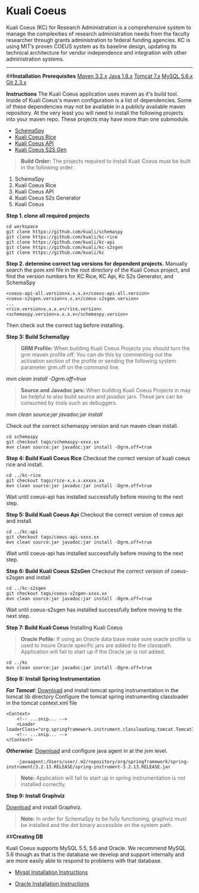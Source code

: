 **Kuali Coeus**
==
Kuali Coeus (KC) for Research Administration is a comprehensive system to manage the complexities of research administration needs from the faculty researcher through grants administration to federal funding agencies. KC is using MIT’s proven COEUS system as its baseline design, updating its technical architecture for vendor independence and integration with other administration systems.

----------
##**Installation**
**Prerequisites**
[Maven 3.2.x][1]
[Java 1.8.x][2]
[Tomcat 7.x][3]
[MySQL 5.6.x][4]
[Git 2.3.x][5]

**Instructions**
The Kuali Coeus application uses maven as it's build tool.  Inside of Kuali Coeus's maven configuration is a list of dependencies.  Some of these dependencies may not be available in a publicly available maven repository.  At the very least you will need to install the following projects into your maven repo.  These projects may have more than one submodule.

* [SchemaSpy](https://github.com/kuali/schemaspy)
* [Kuali Coeus Rice](https://github.com/kuali/kc-rice)
* [Kuali Coeus API](https://github.com/kuali/kc-api)
* [Kuali Coeus S2S Gen](https://github.com/kuali/kc-s2sgen)


> **Build Order:** The projects required to install Kuali Coeus must be built in the following order:
 1. SchemaSpy
 2. Kuali Coeus Rice
 3. Kuali Coeus API
 4. Kuali Coeus S2s Generator
 5. Kuali Coeus 

**Step 1. clone all required projects**
```
cd workspace
git clone https://github.com/kuali/schemaspy
git clone https://github.com/kuali/kc-rice
git clone https://github.com/kuali/kc-api
git clone https://github.com/kuali/kc-s2sgen
git clone https://github.com/kuali/kc
```
**Step 2. determine correct tag versions for dependent projects.**
Manually search the pom.xml file in the root directory of the Kuali Coeus project, and find the version numbers for KC Rice, KC Api, Kc S2s Generator, and SchemaSpy

```
<coeus-api-all.version>x.x.x.x</coeus-api-all.version>
<coeus-s2sgen.version>x.x.x</coeus-s2sgen.version>
...
<rice.version>x.x.x.x</rice.version>
<schemaspy.version>x.x.x.x</schemaspy.version>
```

Then check out the correct tag before installing.

**Step 3: Build SchemaSpy**
> **GRM Profile:** When building Kuali Coeus Projects you should turn the grm maven profile off.  You can do this by commenting out the activation section of the profile or sending the following system parameter grm.off on the command line. 
> 
*mvn clean install -Dgrm.off=true*

> **Source and Javadoc jars:** When building Kuali Coeus Projects in may be helpful to also build source and javadoc jars.  These jars can be consumed by tools such as debuggers. 
>
*mvn clean source:jar javadoc:jar install*

Check out the correct schemaspy version and run maven clean install.
```
cd schemaspy
git checkout tags/schemaspy-xxxx.xx
mvn clean source:jar javadoc:jar install -Dgrm.off=true
```

**Step 4: Build Kuali Coeus Rice**
Checkout the correct version of kuali coeus rice and install.
```
cd ../kc-rice
git checkout tags/rice-x.x.x.xxxxx.xx
mvn clean source:jar javadoc:jar install -Dgrm.off=true 
```

Wait until coeus-api has installed successfully before moving to the next step.

**Step 5: Build Kuali Coeus Api**
Checkout the correct version of coeus api and install.
```
cd ../kc-api
git checkout tags/coeus-api-xxxx.xx
mvn clean source:jar javadoc:jar install -Dgrm.off=true 
```

Wait until coeus-api has installed successfully before moving to the next step.

**Step 6: Build Kuali Coeus S2sGen**
Checkout the correct version of coeus-s2sgen and install
```
cd ../kc-s2sgen
git checkout tags/coeus-s2sgen-xxxx.xx
mvn clean source:jar javadoc:jar install -Dgrm.off=true 
```

Wait until coeus-s2sgen has installed successfully before moving to the next step.

**Step 7: Build Kuali Coeus**
Installing Kuali Coeus
> **Oracle Pofile:** If using an Oracle data base make sure oracle profile is used to insure Oracle specific jars are added to the classpath.  Application will fail to start up if the Oracle jar is not added.

```
cd ../kc
mvn clean source:jar javadoc:jar install -Dgrm.off=true
```

**Step 8: Install Spring Instrumentation**

***For Tomcat***: 
	[Download][6] and install tomcat spring instrumentation in the tomcat lib directory
    Configure the tomcat spring instrumenting classloader in the tomcat context.xml file
    
```
<Context>
    <!-- ...snip... -->
    <Loader loaderClass="org.springframework.instrument.classloading.tomcat.TomcatInstrumentableClassLoader"/>
    <!-- ...snip... -->
</Context>
``` 

***Otherwise***:
	[Download][7] and configure java agent in at the jvm level.
```
	-javaagent:/Users/user/.m2/repository/org/springframework/spring-instrument/3.2.13.RELEASE/spring-instrument-3.2.13.RELEASE.jar
``` 

>**Note:** Application will fail to start up in spring instrumentation is not installed correctly.

**Step 9: Install Graphviz**

[Download][8] and install Graphviz.

>**Note:** In order for SchemaSpy to be fully functioning, graphviz must be installed and the dot binary accessible on the system path.

##**Creating DB**

Kuali Coeus supports MySQL 5.5, 5.6 and Oracle. We recommend MySQL 5.6 though as that is the database we develop and support internally and are more easily able to respond to problems with that database.

* [Mysql Installation Instructions](coeus-db/coeus-db-sql/src/main/resources/co/kuali/coeus/data/migration/sql/mysql/README)
* [Oracle Installation Instructions](coeus-db/coeus-db-sql/src/main/resources/co/kuali/coeus/data/migration/sql/oracle/README)


  [1]: http://maven.apache.org/download.cgi
  [2]: http://www.oracle.com/technetwork/java/javase/downloads/jdk8-downloads-2133151.html
  [3]: https://tomcat.apache.org/download-70.cgi
  [4]: http://dev.mysql.com/downloads/mysql/
  [5]: http://git-scm.com/downloads
  [6]: http://mvnrepository.com/artifact/org.springframework/spring-instrument-tomcat/3.2.13.RELEASE
  [7]: http://mvnrepository.com/artifact/org.springframework/spring-instrument/3.2.13.RELEASE
  [8]: http://www.graphviz.org/Download..php
